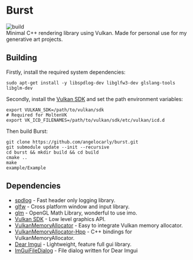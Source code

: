# Burst
![build](https://github.com/angelocarly/burst/actions/workflows/cmake.yml/badge.svg)  
Minimal C++ rendering library using Vulkan. Made for personal use for my generative art projects.

## Building
Firstly, install the required system dependencies:
```
sudo apt-get install -y libspdlog-dev libglfw3-dev glslang-tools libglm-dev
```

Secondly, install the [Vulkan SDK](https://vulkan.lunarg.com) and set the path environment variables:
```
export VULKAN_SDK=/path/to/vulkan/sdk
# Required for MoltenVK
export VK_ICD_FILENAMES=/path/to/vulkan/sdk/etc/vulkan/icd.d
```

Then build Burst:
```
git clone https://github.com/angelocarly/burst.git
git submodule update --init --recursive
cd burst && mkdir build && cd build
cmake ..
make
example/Example
```

## Dependencies
- [spdlog](https://github.com/gabime/spdlog) - Fast header only logging library.
- [glfw](https://github.com/glfw/glfw) - Cross platform window and input library.
- [glm](https://github.com/g-truc/glm) - OpenGL Math Library, wonderful to use imo.
- [Vulkan SDK](https://vulkan.lunarg.com) - Low level graphics API.
- [VulkanMemoryAllocator](https://github.com/GPUOpen-LibrariesAndSDKs/VulkanMemoryAllocator) - Easy to integrate Vulkan memory allocator.
- [VulkanMemoryAllocator-Hpp](https://github.com/YaaZ/VulkanMemoryAllocator-Hpp) - C++ bindings for VulkanMemoryAllocator.
- [Dear Imgui](https://github.com/ocornut/imgui) - Lightweight, feature full gui library.
- [ImGuiFileDialog](https://github.com/aiekick/ImGuiFileDialog) - File dialog written for Dear Imgui
